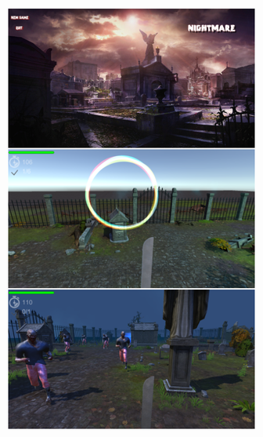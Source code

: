 
![](Screenshots/screenshot1.png)
![](Screenshots/screenshot2.png)
![](Screenshots/screenshot3.png)
